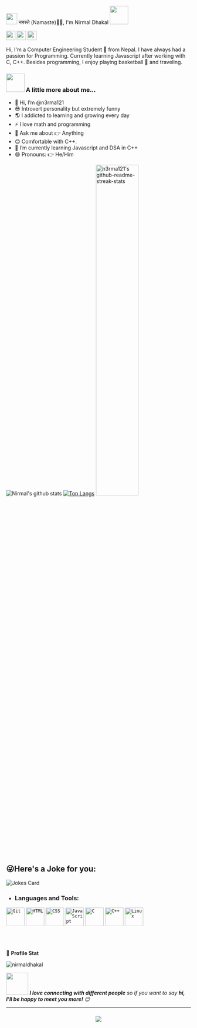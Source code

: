 <img src="https://emojis.slackmojis.com/emojis/images/1531849430/4246/blob-sunglasses.gif?1531849430" width="30"/> नमस्ते (Namaste)🙏🏻, I'm Nirmal Dhakal <img src="https://media.giphy.com/media/12oufCB0MyZ1Go/giphy.gif" width="50">

<p>
    <a href="mailto:nirmaldhakal2032@gmail.com"><img src="https://img.shields.io/badge/Email-%23E4405F.svg?&style=for-the-badge&logo=gmail&logoColor=white" height=25></a>
  <a href="https://twitter.com/n3rma121"><img src="https://img.shields.io/badge/twitter-%231DA1F2.svg?&style=for-the-badge&logo=twitter&logoColor=white" height=25></a>
  <a href="https://www.linkedin.com/in/n3rma121/"><img src="https://img.shields.io/badge/linkedin-%230077B5.svg?&style=for-the-badge&logo=linkedin&logoColor=white" height=25></a>
</p>
Hi, I'm a Computer Engineering Student 🚀 from Nepal. I have always had a passion for Programming. Currently learning Javascript after working with C, C++. Besides programming, I enjoy playing basketball 🏀 and traveling.

### <img src="https://media.giphy.com/media/VgCDAzcKvsR6OM0uWg/giphy.gif" width="50"> A little more about me...  

- 👋 Hi, I’m @n3rma121
- 😎 Introvert personality but extremely funny
- 🌎 I addicted to learning and growing every day
- ⚡ I love math and programming
- 💬 Ask me about 👉 Anything
- 😊 Comfortable with C++.
- 🌱 I’m currently learning Javascript and DSA in C++
- 😄 Pronouns: 👉 He/Him

![Nirmal's github stats](https://github-readme-stats.vercel.app/api?username=n3rma121&count_private=true&show_icons=true&theme=dark)
[![Top Langs](https://github-readme-stats.vercel.app/api/top-langs/?username=n3rma121&layout=compact&theme=dark)](https://github.com/n3rma121)</a>
<a href="https://github.com/n3rma121?tab=stars"><img src="https://github-readme-streak-stats.herokuapp.com?user=n3rma121&theme=dark&hide_border=false&date_format=M%20j%5B%2C%20Y%5D"  width="48%" alt="n3rma121's github-readme-streak-stats"/></a>

## 😜Here's a Joke for you:
<img  src="https://readme-jokes.vercel.app/api" alt="Jokes Card" />

- <h3 align="left">Languages and Tools:</h3>
<div align="left">
	<code><img width="50" src="https://user-images.githubusercontent.com/25181517/192108372-f71d70ac-7ae6-4c0d-8395-51d8870c2ef0.png" alt="Git" title="Git"/></code>
	<code><img width="50" src="https://user-images.githubusercontent.com/25181517/192158954-f88b5814-d510-4564-b285-dff7d6400dad.png" alt="HTML" title="HTML"/></code>
	<code><img width="50" src="https://user-images.githubusercontent.com/25181517/183898674-75a4a1b1-f960-4ea9-abcb-637170a00a75.png" alt="CSS" title="CSS"/></code>
	<code><img width="50" src="https://user-images.githubusercontent.com/25181517/117447155-6a868a00-af3d-11eb-9cfe-245df15c9f3f.png" alt="JavaScript" title="JavaScript"/></code>
	<code><img width="50" src="https://user-images.githubusercontent.com/25181517/192106070-46255bcf-65e6-4c6b-a296-bf8d0d8fb2a7.png" alt="C" title="C"/></code>
	<code><img width="50" src="https://user-images.githubusercontent.com/25181517/192106073-90fffafe-3562-4ff9-a37e-c77a2da0ff58.png" alt="C++" title="C++"/></code>
	<code><img width="50" src="https://github.com/marwin1991/profile-technology-icons/assets/76662862/2481dc48-be6b-4ebb-9e8c-3b957efe69fa" alt="Linux" title="Linux"/></code>
</div>

<br> <br>

👨 **Profile Stat**

<p align="left"> <img src="https://komarev.com/ghpvc/?username=n3rma121&label=Visitors&color=0e75b6&style=flat" alt="nirmaldhakal" /> </p>



<img src="https://media.giphy.com/media/LnQjpWaON8nhr21vNW/giphy.gif" width="60"> <em><b>I love connecting with different people</b> so if you want to say <b>hi, I'll be happy to meet you more!</b> 😊</em>

<hr/>

<h3 align="center">
    <img src="https://readme-typing-svg.herokuapp.com/?font=Righteous&size=25&center=true&vCenter=true&width=500&height=70&duration=4000&lines=Thanks+for+visiting!+✌️;+Shoot+me+a+message+on+Linkedin!;I'm+always+down+to+collab+:)">
</h3>
